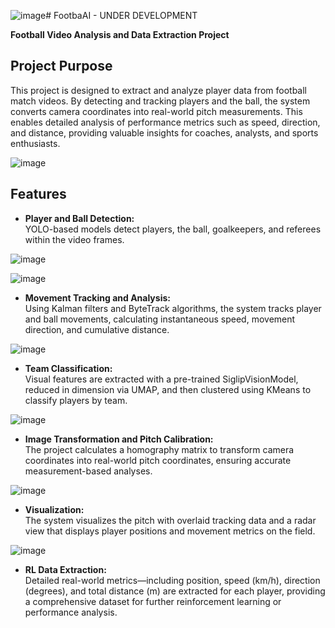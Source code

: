 ![image](https://github.com/user-attachments/assets/fa670e68-68e6-417b-aacb-4d74861f2770)# FootbaAI - UNDER DEVELOPMENT
 
**Football Video Analysis and Data Extraction Project**

## Project Purpose

This project is designed to extract and analyze player data from football match videos. By detecting and tracking players and the ball, the system converts camera coordinates into real-world pitch measurements. This enables detailed analysis of performance metrics such as speed, direction, and distance, providing valuable insights for coaches, analysts, and sports enthusiasts.

![image](https://github.com/user-attachments/assets/0b7b8622-8a57-42ed-980c-1b74488c2d13)


## Features

- **Player and Ball Detection:**  
  YOLO-based models detect players, the ball, goalkeepers, and referees within the video frames.
  
![image](https://github.com/user-attachments/assets/cf61fd89-e792-42e6-be09-972d60ce9c7e)

![image](https://github.com/user-attachments/assets/82d3eb00-cbe4-4e36-8505-6ad57d3d5bb2)


- **Movement Tracking and Analysis:**  
  Using Kalman filters and ByteTrack algorithms, the system tracks player and ball movements, calculating instantaneous speed, movement direction, and cumulative distance.

![image](https://github.com/user-attachments/assets/13ab8e64-0ea2-422d-8332-6f8439a89bfc)


- **Team Classification:**  
  Visual features are extracted with a pre-trained SiglipVisionModel, reduced in dimension via UMAP, and then clustered using KMeans to classify players by team.

![image](https://github.com/user-attachments/assets/8c5838fb-b1de-40de-8cc8-8f112f524186)

- **Image Transformation and Pitch Calibration:**  
  The project calculates a homography matrix to transform camera coordinates into real-world pitch coordinates, ensuring accurate measurement-based analyses.
  
![image](https://github.com/user-attachments/assets/447bc0cd-f76a-41a3-87d3-73e008a63873)

- **Visualization:**  
  The system visualizes the pitch with overlaid tracking data and a radar view that displays player positions and movement metrics on the field.

![image](https://github.com/user-attachments/assets/cf219d8a-54ca-4b86-b4fe-d414c88c55fe)

- **RL Data Extraction:**  
  Detailed real-world metrics—including position, speed (km/h), direction (degrees), and total distance (m) are extracted for each player, providing a comprehensive dataset for further reinforcement learning or performance analysis.
